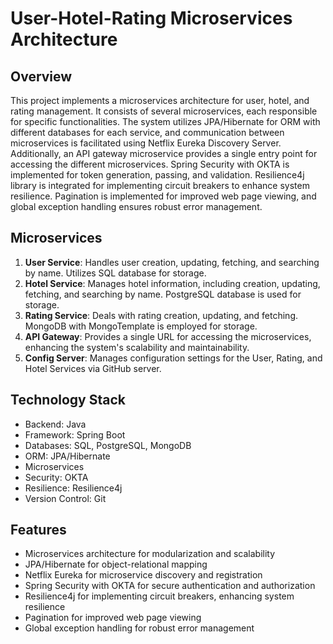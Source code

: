 # User-Hotel-Rating Microservices Architecture

## Overview

This project implements a microservices architecture for user, hotel, and rating management. It consists of several microservices, each responsible for specific functionalities. The system utilizes JPA/Hibernate for ORM with different databases for each service, and communication between microservices is facilitated using Netflix Eureka Discovery Server. Additionally, an API gateway microservice provides a single entry point for accessing the different microservices. Spring Security with OKTA is implemented for token generation, passing, and validation. Resilience4j library is integrated for implementing circuit breakers to enhance system resilience. Pagination is implemented for improved web page viewing, and global exception handling ensures robust error management.

## Microservices

1. **User Service**: Handles user creation, updating, fetching, and searching by name. Utilizes SQL database for storage.
2. **Hotel Service**: Manages hotel information, including creation, updating, fetching, and searching by name. PostgreSQL database is used for storage.
3. **Rating Service**: Deals with rating creation, updating, and fetching. MongoDB with MongoTemplate is employed for storage.
4. **API Gateway**: Provides a single URL for accessing the microservices, enhancing the system's scalability and maintainability.
5. **Config Server**: Manages configuration settings for the User, Rating, and Hotel Services via GitHub server.

## Technology Stack

- Backend: Java
- Framework: Spring Boot
- Databases: SQL, PostgreSQL, MongoDB
- ORM: JPA/Hibernate
- Microservices
- Security: OKTA
- Resilience: Resilience4j
- Version Control: Git

## Features

- Microservices architecture for modularization and scalability
- JPA/Hibernate for object-relational mapping
- Netflix Eureka for microservice discovery and registration
- Spring Security with OKTA for secure authentication and authorization
- Resilience4j for implementing circuit breakers, enhancing system resilience
- Pagination for improved web page viewing
- Global exception handling for robust error management
